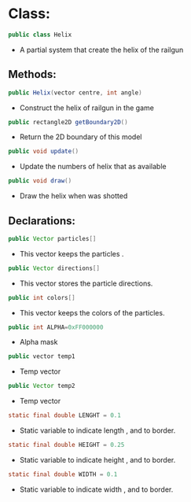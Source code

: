 # Class:

```java
public class Helix
```
* A partial system that create the helix of the railgun


## Methods:

```java
public Helix(vector centre, int angle)
```

* Construct the helix of railgun in the game

```java
public rectangle2D getBoundary2D()
```

* Return the 2D boundary of this model

```java
public void update()
```

* Update the numbers of helix that as available

```java
public void draw()
```

* Draw the helix when was shotted

## Declarations:

```java
public Vector particles[]
```

* This vector keeps the particles .

```java
public Vector directions[]
```

* This vector stores the particle directions.

```java
public int colors[]
```

* This vector keeps the colors of the particles.

```java
public int ALPHA=0xFF000000
```

* Alpha mask

```java
public vector temp1
```

* Temp vector

```java
public Vector temp2
```

* Temp vector

```java
static final double LENGHT = 0.1
```

* Static variable to indicate length , and to border.


```java
static final double HEIGHT = 0.25
```

* Static variable to indicate height , and to border.


```java
static final double WIDTH = 0.1
```

* Static variable to indicate width , and to border.
